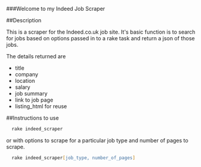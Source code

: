 ###Welcome to my Indeed Job Scraper

##Description

This is a scraper for the Indeed.co.uk job site. It's basic function is to search for jobs based on options passed in to a rake task and return a json of those jobs.

The details returned are

- title
- company
- location
- salary
- job summary
- link to job page
- listing_html for reuse

##Instructions to use

```zsh
  rake indeed_scraper
```

or with options to scrape for a particular job type and number of pages to scrape.

```zsh
  rake indeed_scraper[job_type, number_of_pages]
```
